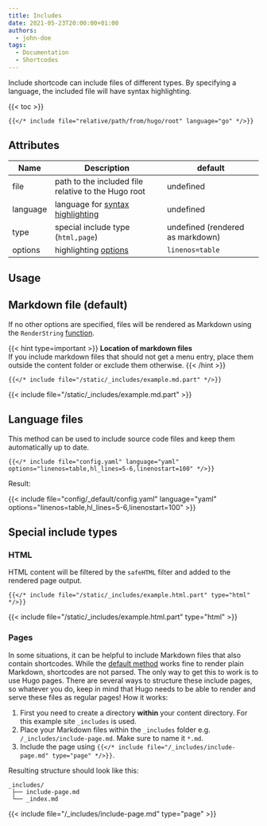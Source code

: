 ```yaml
---
title: Includes
date: 2021-05-23T20:00:00+01:00
authors:
  - john-doe
tags:
  - Documentation
  - Shortcodes
---
```


Include shortcode can include files of different types. By specifying a language, the included file will have syntax highlighting.

<!--more-->

{{< toc >}}

<!-- prettier-ignore-start -->
```tpl
{{</* include file="relative/path/from/hugo/root" language="go" */>}}
```
<!-- prettier-ignore-end -->

## Attributes

| Name     | Description                                                                                                                         | default                          |
| -------- | ----------------------------------------------------------------------------------------------------------------------------------- | -------------------------------- |
| file     | path to the included file relative to the Hugo root                                                                                 | undefined                        |
| language | language for [syntax highlighting](https://gohugo.io/content-management/syntax-highlighting/#list-of-chroma-highlighting-languages) | undefined                        |
| type     | special include type (`html,page`)                                                                                                  | undefined (rendered as markdown) |
| options  | highlighting [options](https://gohugo.io/content-management/syntax-highlighting/#highlight-shortcode)                               | `linenos=table`                  |

## Usage

## Markdown file (default)

If no other options are specified, files will be rendered as Markdown using the `RenderString` [function](https://gohugo.io/functions/renderstring/).

{{< hint type=important >}}
**Location of markdown files**\
If you include markdown files that should not get a menu entry, place them outside the content folder or exclude them otherwise.
{{< /hint >}}

<!-- prettier-ignore -->
```tpl
{{</* include file="/static/_includes/example.md.part" */>}}
```

<!-- prettier-ignore-start -->
<!-- spellchecker-disable -->
{{< include file="/static/_includes/example.md.part" >}}
<!-- spellchecker-enable -->
<!-- prettier-ignore-end -->

## Language files

This method can be used to include source code files and keep them automatically up to date.

<!-- prettier-ignore -->
```tpl
{{</* include file="config.yaml" language="yaml" options="linenos=table,hl_lines=5-6,linenostart=100" */>}}
```

Result:

<!-- prettier-ignore-start -->
<!-- spellchecker-disable -->
{{< include file="config/_default/config.yaml" language="yaml" options="linenos=table,hl_lines=5-6,linenostart=100" >}}
<!-- spellchecker-enable -->
<!-- prettier-ignore-end -->

## Special include types

### HTML

HTML content will be filtered by the `safeHTML` filter and added to the rendered page output.

<!-- prettier-ignore -->
```tpl
{{</* include file="/static/_includes/example.html.part" type="html" */>}}
```

{{< include file="/static/_includes/example.html.part" type="html" >}}

### Pages

In some situations, it can be helpful to include Markdown files that also contain shortcodes. While the [default method](#markdown-file-default) works fine to render plain Markdown, shortcodes are not parsed. The only way to get this to work is to use Hugo pages. There are several ways to structure these include pages, so whatever you do, keep in mind that Hugo needs to be able to render and serve these files as regular pages! How it works:

1. First you need to create a directory **within** your content directory. For this example site `_includes` is used.
2. Place your Markdown files within the `_includes` folder e.g. `/_includes/include-page.md`. Make sure to name it `*.md`.
3. Include the page using `{{</* include file="/_includes/include-page.md" type="page" */>}}`.

Resulting structure should look like this:

```shell
_includes/
 ├── include-page.md
 └── _index.md
```

{{< include file="/_includes/include-page.md" type="page" >}}

